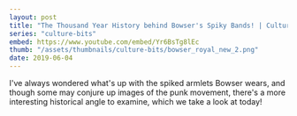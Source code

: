 ```yaml
---
layout: post
title: "The Thousand Year History behind Bowser's Spiky Bands! | Culture Bits"
series: "culture-bits"
embed: https://www.youtube.com/embed/Yr6BsTg8lEc
thumb: "/assets/thumbnails/culture-bits/bowser_royal_new_2.png"
date: 2019-06-04
---
```

I've always wondered what's up with the spiked armlets Bowser wears, and though some may conjure up images of the punk movement, there's a more interesting historical angle to examine, which we take a look at today!
